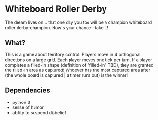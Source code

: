 # Whiteboard Roller Derby #
The dream lives on... that one day you too will be a champion whiteboard roller derby-champion. Now's your chance--take it!

## What? ##
This is a game about territory control. Players move in 4 orthogonal directions on a large grid. Each player moves one tick per turn. If a player completes a filled-in shape (definition of "filled-in" TBD), they are granted the filled-in area as captured! Whoever has the most captured area after (the whole board is captured | a timer runs out) is the winner!

## Dependencies ##
- python 3
- sense of humor
- ability to suspend disbelief
